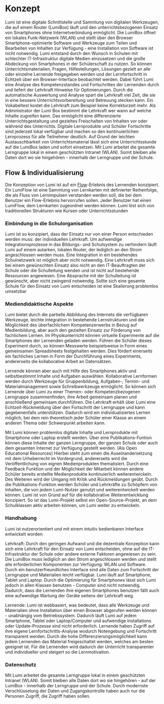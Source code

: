 # Konzept

Lumi ist eine digitale Schnittstelle und Sammlung von digitalen Werkzeugen, die auf einem Router (LumiBox) läuft und den unterrichtsbezogenen Einsatz von Smartphones ohne Internetverbindung ermöglicht. Die LumiBox öffnet ein lokales Funk-Netzwerk (WLAN) und stellt über den Browser Smartphone-optimierte Software und Werkzeuge zum Teilen und Bearbeiten von Inhalten zur Verfügung - eine Installation von Software ist nicht notwendig. Lumi entstand durch den Wunsch in Schulen mit schlechter IT-Infrastruktur digitale Medien einzusetzen und die große Abdeckung von Smartphones in der Schülerschaft zu nutzen. So können Unterrichtsmaterialien, Fragen, Hilfestellungen, Lösungen gezielt an alle oder einzelne Lernende freigegeben werden und der Lernfortschritt in Echtzeit über ein Browser-Interface beobachtet werden. Dabei führt Lumi eine Analyse des Kompetenzstandes und Fortschrittes der Lernenden durch und liefert der Lehrkraft Hinweise für Optimierungen. Durch die automatische Auswertung und Analyse spart die Lehrkraft viel Zeit, die sie in eine bessere Unterrichtsvorbereitung und Betreuung stecken kann. Ein Vokabeltest kostet die Lehrkraft zum Beispiel keine Korrekturzeit mehr. Als Administrator der Lumi Box bestimmt die Lehrkraft wer wann auf welche Inhalte zugreifen kann. Das ermöglicht eine differenzierte Unterrichtsgestaltung und gezieltes Freischalten von Inhalten vor oder während des Unterrichts. Digitale Lernprodukte und Schüler Fortschritte sind jederzeit lokal verfügbar und machen so den kontinuierlichen Lernprozess für alle Teilnehmer deutlich. Auf Grund der leichten Austauschbarkeit von Unterrichtsmaterial lässt sich eine Unterrichtsstunde auf die LumiBox laden und sofort einsetzen. Mit Lumi arbeitet die gesamte Lerngruppe lokal in einem geschützten Intranet (WLAN). Somit bleiben alle Daten dort wo sie hingehören - innerhalb der Lerngruppe und der Schule.

## Flow & Individualisierung

Die Konzeption von Lumi ist auf ein [Flow](/lumi/TERMINOLOGY.md)-Erlebnis des Lernenden konzipiert. Ein LumiFlow ist eine Sammlung von Lernkarten mit definierter Reihenfolge, die als Fluss von Lernimpulsen verstanden werden soll, die bei dem Benutzer ein Flow-Erlebnis hervorrufen sollen. Jeder Benutzer hat einen LumiFlow, dem Lernkarten zugeordnet werden können. Lumi löst sich von traditionellen Strukturen wie Kursen oder Unterrichtsstunden

### Einbindung in die Schulorganisation

Lumi ist so konzipiert, dass der Einsatz nur von einer Person entschieden werden muss: der individuellen Lehrkraft. Um aufwendige Integrationsprozesse in das Bildungs- und Schulsystem zu verhindern läuft Lumi auf einem autarken, lokalen Router, der lediglich an den Strom angeschlossen werden muss. Eine Integration in ein bestehendes Schulnetzwerk ist möglich aber nicht notwendig. Eine Lehrkraft muss sich bei einem gewünschten Einsatz also nicht an den IT-Beauftragten der Schule oder die Schulleitung wenden und ist nicht auf bestehende Ressourcen angewiesen. Eine Absprache mit der Schulleitung ist gewünscht, aber nicht zwingend notwendig. Sollte sich eine gesamte Schule für den Einsatz von Lumi entscheiden ist eine Skalierung problemlos umsetzbar

### Mediendidaktische Aspekte

Lumi bietet durch die partielle Abbildung des Internets die verfügbaren Werkzeuge, leichte Integration in bestehende Lernstrukturen und die Möglichkeit des überfachlichem Kompetenzerwerbs in Bezug auf Medienbildung, aber auch den gezielten Einsatz zur Förderung von fachlichem Lernen. Im Physikunterricht können virtuelle Experimente auf die Smartphones der Lernenden geladen werden. Führen die Schüler dieses Experiment durch, so können Messwerte beispielsweise in Form eines gemeinsamen Spreadsheets festgehalten werden. Dies fördert einerseits ein fachliches Lernen in Form der Durchführung eines Experiments, andererseits die kollaborative Arbeit an Datensätzen.

Lernende können aber auch mit Hilfe des Smartphones aktiv und selbstbestimmt Inhalte und Aufgaben auswählen. Kollaborative Lernformen werden durch Werkzeuge für Gruppenbildung, Aufgaben-, Termin- und Materialmanagement sowie Schreibwerkzeuge ermöglicht. So können sich Lernende über Lumi zu einer Themen- oder Kompetenzbezogenen Lerngruppe zusammenfinden, ihre Arbeit gemeinsam planen und anschließend gemeinsam durchführen. Die Lehrkraft erhält über Lumi eine Echtzeit-Rückmeldung über den Fortschritt der Lerngruppe und kann gegebenenfalls unterstützen. Dadurch wird ein individualisiertes Lernen möglich, bei dem rein theoretisch jeder Schüler einer Klasse an einem anderen Thema oder Schwerpunkt arbeiten kann.

Mit Lumi können problemlos digitale Inhalte und Lernprodukte mit Smartphone oder Laptop erstellt werden. Über eine Publikations-Funtion können diese Inhalte der ganzen Lerngruppe, der ganzen Schule oder auch dem gesamten Internet zur Verfügung gestellt werden. (Als Open Educational Resources) Hierbei steht zum einen die Auseinandersetzung mit dem Urheberrecht im Vordergrund, andererseits wird die Veröffentlichung von eignen Medienprodukten thematisiert. Durch eine Feedback Funktion und der Möglichkeit der Mitarbeit können andere Schüler bereits erstellte Medienprodukte kontinuierlich weiterentwickeln. Des Weiteren wird der Umgang mit Kritik und Rückmeldungen geübt. Durch die Publikations-Funktion werden Schüler und Lehrkräfte zu Schöpfern von Inhalten, die von jedem Lumi-Nutzer genutzt und weiterentwickelt werden können. Lumi ist von Grund auf für die kollaborative Weiterentwicklung konzipiert. So ist das Lumi-Projekt selbst ein Open-Source-Projekt, an dem Schulklassen aktiv arbeiten können, um Lumi weiter zu entwickeln.

### Handhabung

Lumi ist nutzerorientiert und mit einem intuitiv bedienbaren Interface entwickelt worden:

Lehrkraft:
Durch den geringen Aufwand und die dezentrale Konzeption kann sich eine Lehrkraft für den Einsatz von Lumi entscheiden, ohne auf die IT-Infrastruktur der Schule oder andere externe Faktoren angewiesen zu sein. Die LumiBox muss lediglich an den Strom angeschlossen werden und stellt alle erforderlichen Komponenten zur Verfügung: WLAN und Software. Durch ein benutzerfreundliches Interface sind alle Daten zum Fortschritt der Lerngruppe und Materialien leicht verfügbar.
Lumi läuft auf Smartphone, Tablet und Laptop. Durch die Optimierung für Smartphones lässt sich Lumi jedoch in allen Klassen benutzen - Computer sind nicht notwendig. Dadurch, dass die Lernenden ihre eigenen Smartphones benutzen fällt auch eine aufwendige Wartung der Geräte seitens der Lehrkraft weg.

Lernende:
Lumi ist webbasiert, was bedeutet, dass alle Werkzeuge und Materialien ohne Installation über einen Browser abgerufen werden können - unabhängig vom Betriebssystem. Dadurch läuft Lumi auf jedem Smartphone, Tablet oder Laptop/Computer und aufwendige Installations oder Update-Prozesse sind nicht erforderlich. Lernende haben Zugriff auf ihre eigene Lernfortschritts-Analyse wodurch Notengebung und Fortschritt transparent werden. Durch die hohe Differenzierungsmöglichkeit kann jedem Lernenden das Material freigeschaltet werden, welches am besten geeignet ist. Für die Lernenden wird dadurch der Unterricht transparenter und individueller und steigert so die Lernmotivation.

### Datenschutz

Mit Lumi arbeitet die gesamte Lerngruppe lokal in einem geschützten Intranet (WLAN). Somit bleiben alle Daten dort wo sie hingehören - auf der LumiBox - innerhalb der Lerngruppe und der Schule. Durch modernste Verschlüsselung der Daten und Zugangskontrolle haben auch nur die Personen Zugriff, die Zugriff haben sollen.
